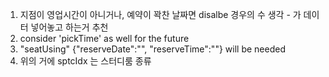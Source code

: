 1. 지점이 영업시간이 아니거나, 예약이 꽉찬 날짜면 disalbe 경우의 수 생각 - 가 데이터 넣어놓고 하는거 추천
2. consider 'pickTime' as well for the future
3. "seatUsing" {"reserveDate":"", "reserveTime":""} will be needed
4. 위의 거에 sptcIdx 는 스터디룸 종류
